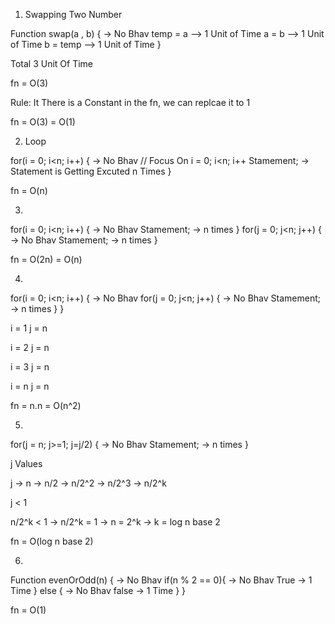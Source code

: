 1. Swapping Two Number

Function swap(a , b) { -> No Bhav
    temp = a --> 1 Unit of Time
    a = b --> 1 Unit of Time
    b = temp --> 1 Unit of Time
}

Total 3 Unit Of Time

fn = O(3)

Rule: It There is a Constant in the fn, we can replcae it to 1

fn = O(3) = O(1)

2. Loop

for(i = 0; i<n; i++) { -> No Bhav
    // Focus On i = 0; i<n; i++
    Stamement; -> Statement is Getting Excuted n Times
}

fn = O(n)

3. 

for(i = 0; i<n; i++) { -> No Bhav
    Stamement; -> n times
}
for(j = 0; j<n; j++) { -> No Bhav
    Stamement; -> n times
}

fn = O(2n) = O(n)

4. 

for(i = 0; i<n; i++) { -> No Bhav
    for(j = 0; j<n; j++) { -> No Bhav
        Stamement; -> n times
    }
}

i = 1
j = n

i = 2
j = n

i = 3
j = n

i = n
j = n

fn = n.n = O(n^2)


5. 
for(j = n; j>=1; j=j/2) { -> No Bhav
    Stamement; -> n times
}

j Values

j -> n -> n/2 -> n/2^2 -> n/2^3 -> n/2^k

j < 1

n/2^k < 1 -> n/2^k = 1 -> n = 2^k -> k = log n base 2

fn = O(log n base 2)

6. 

Function evenOrOdd(n) { -> No Bhav
    if(n % 2 == 0){ -> No Bhav
        True -> 1 Time
    }
    else { -> No Bhav
        false -> 1 Time
    }
}

fn = O(1)